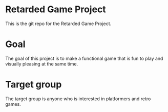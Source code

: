 Retarded Game Project
======
This is the git repo for the Retarded Game Project. 

Goal
======
The goal of this project is to make a functional game that is fun to play and visually pleasing at the same time.

Target group
======
The target group is anyone who is interested in platformers and retro games.

